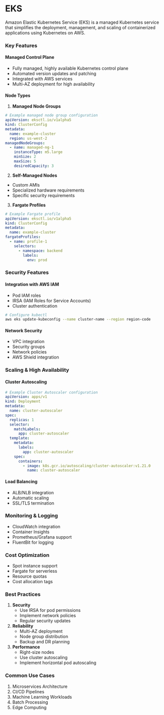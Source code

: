 # EKS

Amazon Elastic Kubernetes Service (EKS) is a managed Kubernetes service that simplifies the deployment, management, and scaling of containerized applications using Kubernetes on AWS.

### Key Features

#### Managed Control Plane

* Fully managed, highly available Kubernetes control plane
* Automated version updates and patching
* Integrated with AWS services
* Multi-AZ deployment for high availability

#### Node Types

1. **Managed Node Groups**

```yaml
# Example managed node group configuration
apiVersion: eksctl.io/v1alpha5
kind: ClusterConfig
metadata:
  name: example-cluster
  region: us-west-2
managedNodeGroups:
  - name: managed-ng-1
    instanceType: m5.large
    minSize: 2
    maxSize: 5
    desiredCapacity: 3
```

2. **Self-Managed Nodes**

* Custom AMIs
* Specialized hardware requirements
* Specific security requirements

3. **Fargate Profiles**

```yaml
# Example Fargate profile
apiVersion: eksctl.io/v1alpha5
kind: ClusterConfig
metadata:
  name: example-cluster
fargateProfiles:
  - name: profile-1
    selectors:
      - namespace: backend
        labels:
          env: prod
```

### Security Features

#### Integration with AWS IAM

* Pod IAM roles
* IRSA (IAM Roles for Service Accounts)
* Cluster authentication

```bash
# Configure kubectl
aws eks update-kubeconfig --name cluster-name --region region-code
```

#### Network Security

* VPC integration
* Security groups
* Network policies
* AWS Shield integration

### Scaling & High Availability

#### Cluster Autoscaling

```yaml
# Example Cluster Autoscaler configuration
apiVersion: apps/v1
kind: Deployment
metadata:
  name: cluster-autoscaler
spec:
  replicas: 1
  selector:
    matchLabels:
      app: cluster-autoscaler
  template:
    metadata:
      labels:
        app: cluster-autoscaler
    spec:
      containers:
        - image: k8s.gcr.io/autoscaling/cluster-autoscaler:v1.21.0
          name: cluster-autoscaler
```

#### Load Balancing

* ALB/NLB integration
* Automatic scaling
* SSL/TLS termination

### Monitoring & Logging

* CloudWatch integration
* Container Insights
* Prometheus/Grafana support
* FluentBit for logging

### Cost Optimization

* Spot instance support
* Fargate for serverless
* Resource quotas
* Cost allocation tags

### Best Practices

1. **Security**
   * Use IRSA for pod permissions
   * Implement network policies
   * Regular security updates
2. **Reliability**
   * Multi-AZ deployment
   * Node group distribution
   * Backup and DR planning
3. **Performance**
   * Right-size nodes
   * Use cluster autoscaling
   * Implement horizontal pod autoscaling

### Common Use Cases

1. Microservices Architecture
2. CI/CD Pipelines
3. Machine Learning Workloads
4. Batch Processing
5. Edge Computing
